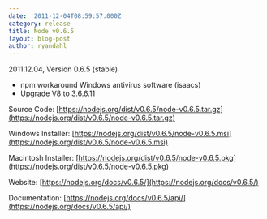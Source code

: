```yaml
---
date: '2011-12-04T08:59:57.000Z'
category: release
title: Node v0.6.5
layout: blog-post
author: ryandahl
---
```


2011.12.04, Version 0.6.5 (stable)

- npm workaround Windows antivirus software (isaacs)
- Upgrade V8 to 3.6.6.11

Source Code: [https://nodejs.org/dist/v0.6.5/node-v0.6.5.tar.gz](https://nodejs.org/dist/v0.6.5/node-v0.6.5.tar.gz)

Windows Installer: [https://nodejs.org/dist/v0.6.5/node-v0.6.5.msi](https://nodejs.org/dist/v0.6.5/node-v0.6.5.msi)

Macintosh Installer: [https://nodejs.org/dist/v0.6.5/node-v0.6.5.pkg](https://nodejs.org/dist/v0.6.5/node-v0.6.5.pkg)

Website: [https://nodejs.org/docs/v0.6.5/](https://nodejs.org/docs/v0.6.5/)

Documentation: [https://nodejs.org/docs/v0.6.5/api/](https://nodejs.org/docs/v0.6.5/api/)
